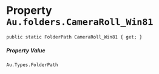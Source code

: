 # Property `Au.folders.CameraRoll_Win81`

```
public static FolderPath CameraRoll_Win81 { get; }
```

##### Property Value

`Au.Types.FolderPath`